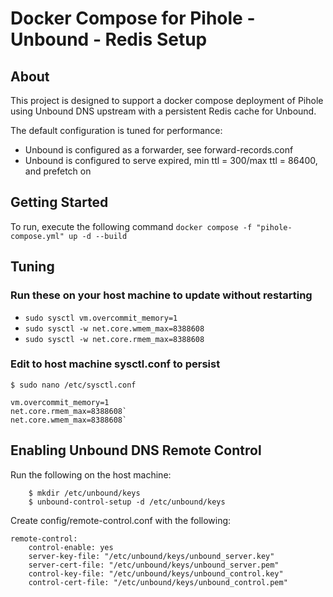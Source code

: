# Docker Compose for Pihole - Unbound - Redis Setup
## About
This project is designed to support a docker compose deployment of Pihole using Unbound DNS upstream with a persistent Redis cache for Unbound. 

The default configuration is tuned for performance:
- Unbound is configured as a forwarder, see forward-records.conf
- Unbound is configured to serve expired, min ttl = 300/max ttl = 86400, and prefetch on
  
## Getting Started
To run, execute the following command
` docker compose -f "pihole-compose.yml" up -d --build `

## Tuning

### Run these on your host machine to update without restarting
- `sudo sysctl vm.overcommit_memory=1`
- `sudo sysctl -w net.core.wmem_max=8388608`
- `sudo sysctl -w net.core.rmem_max=8388608`

### Edit to host machine sysctl.conf to persist
`$ sudo nano /etc/sysctl.conf `
```
vm.overcommit_memory=1
net.core.rmem_max=8388608`
net.core.wmem_max=8388608`
```

## Enabling Unbound DNS Remote Control

Run the following on the host machine:
```
    $ mkdir /etc/unbound/keys
    $ unbound-control-setup -d /etc/unbound/keys
```

Create config/remote-control.conf with the following:

```
remote-control:
    control-enable: yes 
    server-key-file: "/etc/unbound/keys/unbound_server.key"
    server-cert-file: "/etc/unbound/keys/unbound_server.pem"
    control-key-file: "/etc/unbound/keys/unbound_control.key"
    control-cert-file: "/etc/unbound/keys/unbound_control.pem"
```
